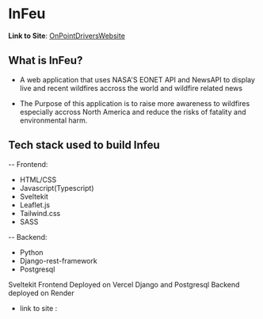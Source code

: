 # InFeu
**Link to Site**: [OnPointDriversWebsite]([https://docs.github.com/articles/basic-writing-and-formatting-syntax](https://infeu.vercel.app/](https://onpoint-drivers.vercel.app/)))
## What is InFeu?
- A web application that uses NASA'S EONET API and NewsAPI to display live and recent wildfires accross the world and wildfire related news

- The Purpose of this application is to raise more awareness to wildfires especially accross North America and reduce the risks of fatality and environmental harm.

## Tech stack used to build Infeu
-- Frontend:
- HTML/CSS
- Javascript(Typescript)
- Sveltekit
- Leaflet.js
- Tailwind.css
- SASS

-- Backend:
- Python
- Django-rest-framework
- Postgresql

Sveltekit Frontend Deployed on Vercel
Django and Postgresql Backend deployed on Render


- link to site : 
